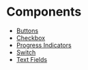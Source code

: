 # Components

- <a href="buttons">Buttons</a>
- <a href="checkbox">Checkbox</a>
- <a href="progress-indicators">Progress Indicators</a>
- <a href="switch">Switch</a>
- <a href="text-fields">Text Fields</a>
